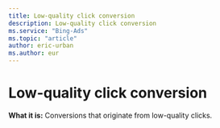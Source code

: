 ```yaml
---
title: Low-quality click conversion
description: Low-quality click conversion
ms.service: "Bing-Ads"
ms.topic: "article"
author: eric-urban
ms.author: eur
---
```


# Low-quality click conversion

**What it is:**    Conversions that originate from low-quality clicks.


